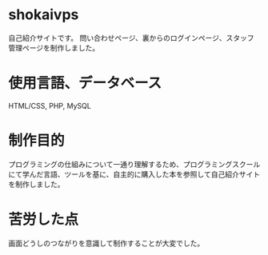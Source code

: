 # shokaivps

自己紹介サイトです。
問い合わせページ、裏からのログインページ、スタッフ管理ページを制作しました。

# 使用言語、データベース
HTML/CSS, PHP, MySQL


# 制作目的
プログラミングの仕組みについて一通り理解するため、プログラミングスクールにて学んだ言語、ツールを基に、自主的に購入した本を参照して自己紹介サイトを制作しました。

# 苦労した点
画面どうしのつながりを意識して制作することが大変でした。

